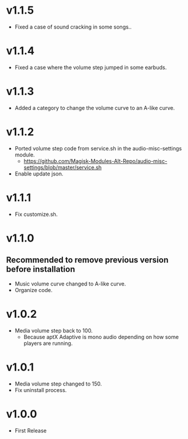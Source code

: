 # v1.1.5

- Fixed a case of sound cracking in some songs..

# v1.1.4

- Fixed a case where the volume step jumped in some earbuds.

# v1.1.3

- Added a category to change the volume curve to an A-like curve.

# v1.1.2

- Ported volume step code from service.sh in the audio-misc-settings module.
  - https://github.com/Magisk-Modules-Alt-Repo/audio-misc-settings/blob/master/service.sh
- Enable update json.

# v1.1.1

- Fix customize.sh.

# v1.1.0
## Recommended to remove previous version before installation

- Music volume curve changed to A-like curve.
- Organize code.

# v1.0.2

- Media volume step back to 100.
  - Because aptX Adaptive is mono audio depending on how some players are running.

# v1.0.1

- Media volume step changed to 150.
- Fix uninstall process.

# v1.0.0

- First Release